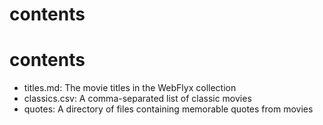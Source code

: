 # contents
# contents

* titles.md: The movie titles in the WebFlyx collection
* classics.csv: A comma-separated list of classic movies
* quotes: A directory of files containing memorable quotes from movies